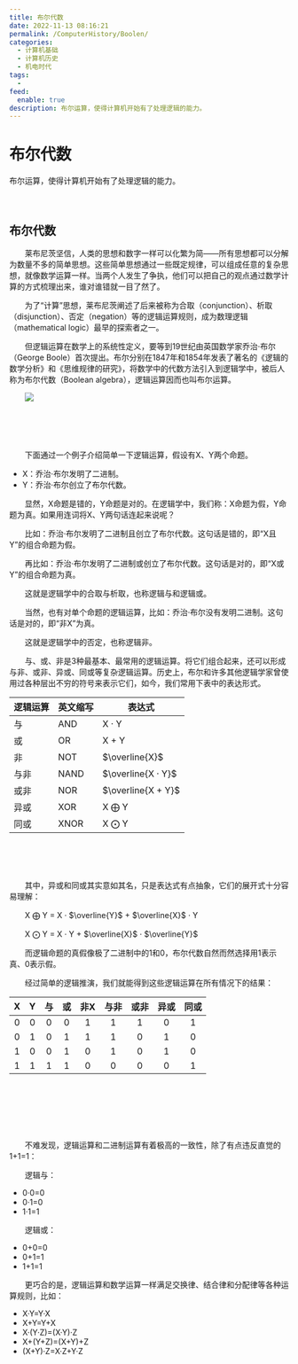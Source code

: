 ```yaml
---
title: 布尔代数
date: 2022-11-13 08:16:21
permalink: /ComputerHistory/Boolen/
categories:
  - 计算机基础
  - 计算机历史
  - 机电时代
tags:
  - 
feed:
  enable: true
description: 布尔运算，使得计算机开始有了处理逻辑的能力。
---
```

# 布尔代数


布尔运算，使得计算机开始有了处理逻辑的能力。

<!-- more -->　　‍

## 布尔代数

　　莱布尼茨坚信，人类的思想和数字一样可以化繁为简——所有思想都可以分解为数量不多的简单思想。这些简单思想通过一些既定规律，可以组成任意的复杂思想，就像数学运算一样。当两个人发生了争执，他们可以把自己的观点通过数学计算的方式梳理出来，谁对谁错就一目了然了。

　　为了“计算”思想，莱布尼茨阐述了后来被称为合取（conjunction）、析取（disjunction）、否定（negation）等的逻辑运算规则，成为数理逻辑（mathematical logic）最早的探索者之一。

　　但逻辑运算在数学上的系统性定义，要等到19世纪由英国数学家乔治·布尔（George Boole）首次提出。布尔分别在1847年和1854年发表了著名的《逻辑的数学分析》和《思维规律的研究》，将数学中的代数方法引入到逻辑学中，被后人称为布尔代数（Boolean algebra），逻辑运算因而也叫布尔运算。

　　![](https://image.peterjxl.com/blog/image-20220820111120-eh0jycv.png)

　　‍

　　‍

　　下面通过一个例子介绍简单一下逻辑运算，假设有X、Y两个命题。

* X：乔治·布尔发明了二进制。
* Y：乔治·布尔创立了布尔代数。

　　显然，X命题是错的，Y命题是对的。在逻辑学中，我们称：X命题为假，Y命题为真。如果用连词将X、Y两句话连起来说呢？

　　比如：乔治·布尔发明了二进制且创立了布尔代数。这句话是错的，即“X且Y”的组合命题为假。

　　再比如：乔治·布尔发明了二进制或创立了布尔代数。这句话是对的，即“X或Y”的组合命题为真。

　　这就是逻辑学中的合取与析取，也称逻辑与和逻辑或。

　　当然，也有对单个命题的逻辑运算，比如：乔治·布尔没有发明二进制。这句话是对的，即“非X”为真。

　　这就是逻辑学中的否定，也称逻辑非。

　　与、或、非是3种最基本、最常用的逻辑运算。将它们组合起来，还可以形成与非、或非、异或、同或等复杂逻辑运算。历史上，布尔和许多其他逻辑学家曾使用过各种层出不穷的符号来表示它们，如今，我们常用下表中的表达形式。

|逻辑运算|英文缩写|表达式|
| ----------| ----------| --------|
|与<br />|AND|X · Y|
|或|OR|X + Y|
|非|NOT|$\overline{X}$|
|与非|NAND|$\overline{X · Y}$|
|或非|NOR|$\overline{X + Y}$|
|异或|XOR|X $\bigoplus$ Y|
|同或|XNOR|X $\bigodot$ Y<br />|

　　

　　‍

　　其中，异或和同或其实意如其名，只是表达式有点抽象，它们的展开式十分容易理解：

　　X $\bigoplus$ Y = X ·  $\overline{Y}$  +  $\overline{X}$ · Y

　　X $\bigodot$ Y = X · Y   +   $\overline{X}$ · $\overline{Y}$  

　　而逻辑命题的真假像极了二进制中的1和0，布尔代数自然而然选择用1表示真、0表示假。

　　经过简单的逻辑推演，我们就能得到这些逻辑运算在所有情况下的结果：

|X|Y|与|或|非X|与非|或非|异或|同或|
| :-: | :-: | :--: | :--: | :---: | :----: | :----: | :----: | :----: |
|0|0|0|0|1|1|1|0|1|
|0|1|0|1|1|1|0|1|0|
|1|0|0|1|0|1|0|1|0|
|1|1|1|1|0|0|0|0|1|

　　‍

　　‍

　　‍

　　不难发现，逻辑运算和二进制运算有着极高的一致性，除了有点违反直觉的1+1=1：

　　逻辑与：

* 0·0=0
* 0·1=0
* 1·1=1

　　逻辑或：

* 0+0=0
* 0+1=1
* 1+1=1

　　更巧合的是，逻辑运算和数学运算一样满足交换律、结合律和分配律等各种运算规则，比如：

* X·Y=Y·X
* X+Y=Y+X
* X·(Y·Z)=(X·Y)·Z
* X+(Y+Z)=(X+Y)+Z
* (X+Y)·Z=X·Z+Y·Z

　　‍

